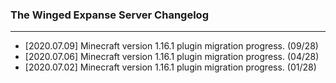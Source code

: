 ### The Winged Expanse Server Changelog
---
* [2020.07.09] Minecraft version 1.16.1 plugin migration progress. (09/28)
* [2020.07.06] Minecraft version 1.16.1 plugin migration progress. (04/28)
* [2020.07.02] Minecraft version 1.16.1 plugin migration progress. (01/28)
